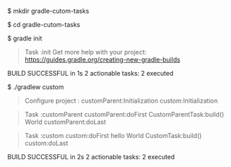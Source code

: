 $ mkdir gradle-cutom-tasks

$ cd gradle-cutom-tasks

$ gradle init

> Task :init
Get more help with your project: https://guides.gradle.org/creating-new-gradle-builds

BUILD SUCCESSFUL in 1s
2 actionable tasks: 2 executed

$ ./gradlew custom

> Configure project :
customParent:Initialization
custom:Initialization

> Task :customParent
customParent:doFirst
CustomParentTask:build() World
customParent:doLast

> Task :custom
custom:doFirst hello World
CustomTask:build()
custom:doLast

BUILD SUCCESSFUL in 2s
2 actionable tasks: 2 executed

